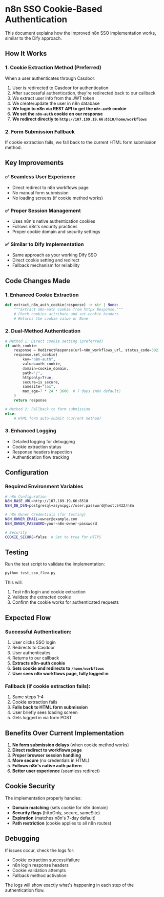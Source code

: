 # n8n SSO Cookie-Based Authentication

This document explains how the improved n8n SSO implementation works, similar to the Dify approach.

## How It Works

### 1. **Cookie Extraction Method (Preferred)**
When a user authenticates through Casdoor:
1. User is redirected to Casdoor for authentication
2. After successful authentication, they're redirected back to our callback
3. We extract user info from the JWT token
4. We create/update the user in n8n database
5. **We login to n8n via REST API to get the `n8n-auth` cookie**
6. **We set the `n8n-auth` cookie on our response**
7. **We redirect directly to `http://107.189.19.66:8510/home/workflows`**

### 2. **Form Submission Fallback**
If cookie extraction fails, we fall back to the current HTML form submission method.

## Key Improvements

### ✅ **Seamless User Experience**
- Direct redirect to n8n workflows page
- No manual form submission
- No loading screens (if cookie method works)

### ✅ **Proper Session Management**
- Uses n8n's native authentication cookies
- Follows n8n's security practices
- Proper cookie domain and security settings

### ✅ **Similar to Dify Implementation**
- Same approach as your working Dify SSO
- Direct cookie setting and redirect
- Fallback mechanism for reliability

## Code Changes Made

### 1. **Enhanced Cookie Extraction**
```python
def extract_n8n_auth_cookie(response) -> str | None:
    """Extract n8n-auth cookie from httpx Response."""
    # Check cookies attribute and set-cookie headers
    # Returns the cookie value or None
```

### 2. **Dual-Method Authentication**
```python
# Method 1: Direct cookie setting (preferred)
if auth_cookie:
    response = RedirectResponse(url=n8n_workflows_url, status_code=302)
    response.set_cookie(
        key="n8n-auth",
        value=auth_cookie,
        domain=cookie_domain,
        path="/",
        httponly=True,
        secure=is_secure,
        samesite="lax",
        max_age=7 * 24 * 3600  # 7 days (n8n default)
    )
    return response

# Method 2: Fallback to form submission
else:
    # HTML form auto-submit (current method)
```

### 3. **Enhanced Logging**
- Detailed logging for debugging
- Cookie extraction status
- Response headers inspection
- Authentication flow tracking

## Configuration

### Required Environment Variables
```bash
# n8n Configuration
N8N_BASE_URL=http://107.189.19.66:8510
N8N_DB_DSN=postgresql+asyncpg://user:password@host:5432/n8n

# n8n Owner Credentials (for testing)
N8N_OWNER_EMAIL=owner@example.com  
N8N_OWNER_PASSWORD=your-n8n-owner-password

# Security
COOKIE_SECURE=false  # Set to true for HTTPS
```

## Testing

Run the test script to validate the implementation:

```bash
python test_sso_flow.py
```

This will:
1. Test n8n login and cookie extraction
2. Validate the extracted cookie
3. Confirm the cookie works for authenticated requests

## Expected Flow

### Successful Authentication:
1. User clicks SSO login
2. Redirects to Casdoor
3. User authenticates 
4. Returns to our callback
5. **Extracts n8n-auth cookie**
6. **Sets cookie and redirects to `/home/workflows`**
7. **User sees n8n workflows page, fully logged in**

### Fallback (if cookie extraction fails):
1. Same steps 1-4
2. Cookie extraction fails
3. **Falls back to HTML form submission**
4. User briefly sees loading screen
5. Gets logged in via form POST

## Benefits Over Current Implementation

1. **No form submission delays** (when cookie method works)
2. **Direct redirect to workflows page**
3. **Proper browser session handling**
4. **More secure** (no credentials in HTML)
5. **Follows n8n's native auth pattern**
6. **Better user experience** (seamless redirect)

## Cookie Security

The implementation properly handles:
- **Domain matching** (sets cookie for n8n domain)
- **Security flags** (httpOnly, secure, sameSite)
- **Expiration** (matches n8n's 7-day default)
- **Path restriction** (cookie applies to all n8n routes)

## Debugging

If issues occur, check the logs for:
- Cookie extraction success/failure
- n8n login response headers
- Cookie validation attempts
- Fallback method activation

The logs will show exactly what's happening in each step of the authentication flow.
